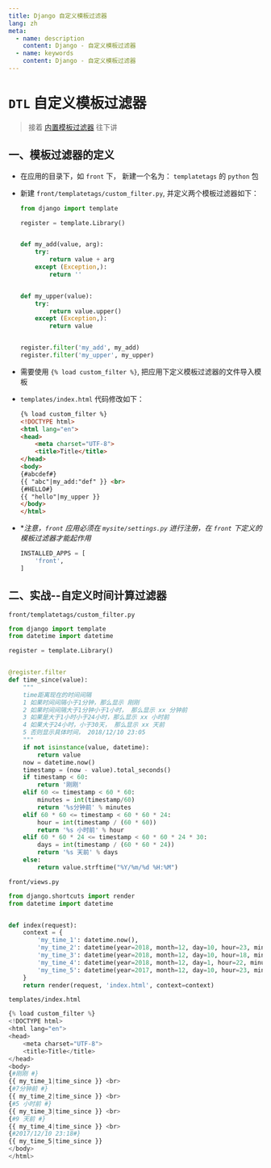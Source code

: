 ```yaml
---
title: Django 自定义模板过滤器
lang: zh
meta:
  - name: description
    content: Django - 自定义模板过滤器
  - name: keywords
    content: Django - 自定义模板过滤器
---
```

# `DTL` 自定义模板过滤器
  > 接着 [内置模板过滤器](https://zhb333.github.io/readme-blog/Python/Django/templates_2.html '模板标签详解') 往下讲

## 一、模板过滤器的定义

* 在应用的目录下，如 `front` 下， 新建一个名为： `templatetags` 的 `python` 包

* 新建 `front/templatetags/custom_filter.py`, 并定义两个模板过滤器如下： 

  ```py
  from django import template

  register = template.Library()


  def my_add(value, arg):
      try:
          return value + arg
      except (Exception,):
          return ''


  def my_upper(value):
      try:
          return value.upper()
      except (Exception,):
          return value


  register.filter('my_add', my_add)
  register.filter('my_upper', my_upper)
  ```

* 需要使用 `{% load custom_filter %}`, 把应用下定义模板过滤器的文件导入模板

* `templates/index.html` 代码修改如下：
  ```html
  {% load custom_filter %}
  <!DOCTYPE html>
  <html lang="en">
  <head>
      <meta charset="UTF-8">
      <title>Title</title>
  </head>
  <body>
  {#abcdef#}
  {{ "abc"|my_add:"def" }} <br>
  {#HELLO#}
  {{ "hello"|my_upper }}
  </body>
  </html>
  ```

* **注意，`front` 应用必须在 `mysite/settings.py` 进行注册，在 `front` 下定义的模板过滤器才能起作用*

  ```py
  INSTALLED_APPS = [
      'front',
  ]
  ```

## 二、实战--自定义时间计算过滤器

`front/templatetags/custom_filter.py`

```py
from django import template
from datetime import datetime

register = template.Library()


@register.filter
def time_since(value):
    """
    time距离现在的时间间隔
    1 如果时间间隔小于1分钟，那么显示 刚刚
    2 如果时间间隔大于1分钟小于1小时， 那么显示 xx 分钟前
    3 如果是大于1小时小于24小时，那么显示 xx 小时前
    4 如果大于24小时，小于30天， 那么显示 xx 天前
    5 否则显示具体时间， 2018/12/10 23:05
    """
    if not isinstance(value, datetime):
        return value
    now = datetime.now()
    timestamp = (now - value).total_seconds()
    if timestamp < 60:
        return '刚刚'
    elif 60 <= timestamp < 60 * 60:
        minutes = int(timestamp/60)
        return '%s分钟前' % minutes
    elif 60 * 60 <= timestamp < 60 * 60 * 24:
        hour = int(timestamp / (60 * 60))
        return '%s 小时前' % hour
    elif 60 * 60 * 24 <= timestamp < 60 * 60 * 24 * 30:
        days = int(timestamp / (60 * 60 * 24))
        return '%s 天前' % days
    else:
        return value.strftime("%Y/%m/%d %H:%M")
```


`front/views.py`

```py
from django.shortcuts import render
from datetime import datetime


def index(request):
    context = {
        'my_time_1': datetime.now(),
        'my_time_2': datetime(year=2018, month=12, day=10, hour=23, minute=18),
        'my_time_3': datetime(year=2018, month=12, day=10, hour=18, minute=18),
        'my_time_4': datetime(year=2018, month=12, day=1, hour=22, minute=18),
        'my_time_5': datetime(year=2017, month=12, day=10, hour=23, minute=18),
    }
    return render(request, 'index.html', context=context)
```

`templates/index.html`
```py
{% load custom_filter %}
<!DOCTYPE html>
<html lang="en">
<head>
    <meta charset="UTF-8">
    <title>Title</title>
</head>
<body>
{#刚刚 #}
{{ my_time_1|time_since }} <br>
{#7分钟前 #}
{{ my_time_2|time_since }} <br>
{#5 小时前 #}
{{ my_time_3|time_since }} <br>
{#9 天前 #}
{{ my_time_4|time_since }} <br>
{#2017/12/10 23:18#}
{{ my_time_5|time_since }}
</body>
</html>
```



<Valine></Valine>
